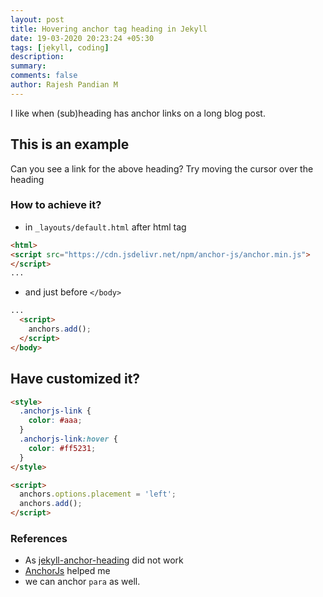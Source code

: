 ```yaml
---
layout: post
title: Hovering anchor tag heading in Jekyll
date: 19-03-2020 20:23:24 +05:30
tags: [jekyll, coding]
description:
summary:
comments: false
author: Rajesh Pandian M
---
```


I like when (sub)heading has anchor links on a long blog post.


## This is an example
Can you see a link for the above heading? Try moving the cursor over the heading

### How to achieve it?
- in `_layouts/default.html` after html tag

```html
<html>
<script src="https://cdn.jsdelivr.net/npm/anchor-js/anchor.min.js">
</script>
...
```

- and just before `</body>`

```html
...
  <script>
    anchors.add();
  </script>
</body>
```

## Have customized it?
```html
<style>
  .anchorjs-link {
    color: #aaa;
  }
  .anchorjs-link:hover {
    color: #ff5231;
  }
</style>

<script>
  anchors.options.placement = 'left';
  anchors.add();
</script>

```

### References
- As [jekyll-anchor-heading](https://github.com/allejo/jekyll-anchor-headings) did not work
- [AnchorJs](https://www.bryanbraun.com/anchorjs/#installation) helped me
- we can anchor `para` as well.
